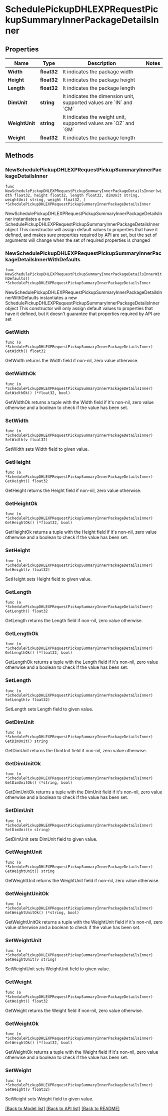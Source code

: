 # SchedulePickupDHLEXPRequestPickupSummaryInnerPackageDetailsInner

## Properties

Name | Type | Description | Notes
------------ | ------------- | ------------- | -------------
**Width** | **float32** | It indicates the package width | 
**Height** | **float32** | It indicates the package height | 
**Length** | **float32** | It indicates the package length | 
**DimUnit** | **string** | It indicates the dimension unit, supported values are &#x60;IN&#x60; and &#x60;CM&#x60; | 
**WeightUnit** | **string** | It indicates the weight unit, supported values are &#x60;OZ&#x60; and &#x60;GM&#x60; | 
**Weight** | **float32** | It indicates the package length | 

## Methods

### NewSchedulePickupDHLEXPRequestPickupSummaryInnerPackageDetailsInner

`func NewSchedulePickupDHLEXPRequestPickupSummaryInnerPackageDetailsInner(width float32, height float32, length float32, dimUnit string, weightUnit string, weight float32, ) *SchedulePickupDHLEXPRequestPickupSummaryInnerPackageDetailsInner`

NewSchedulePickupDHLEXPRequestPickupSummaryInnerPackageDetailsInner instantiates a new SchedulePickupDHLEXPRequestPickupSummaryInnerPackageDetailsInner object
This constructor will assign default values to properties that have it defined,
and makes sure properties required by API are set, but the set of arguments
will change when the set of required properties is changed

### NewSchedulePickupDHLEXPRequestPickupSummaryInnerPackageDetailsInnerWithDefaults

`func NewSchedulePickupDHLEXPRequestPickupSummaryInnerPackageDetailsInnerWithDefaults() *SchedulePickupDHLEXPRequestPickupSummaryInnerPackageDetailsInner`

NewSchedulePickupDHLEXPRequestPickupSummaryInnerPackageDetailsInnerWithDefaults instantiates a new SchedulePickupDHLEXPRequestPickupSummaryInnerPackageDetailsInner object
This constructor will only assign default values to properties that have it defined,
but it doesn't guarantee that properties required by API are set

### GetWidth

`func (o *SchedulePickupDHLEXPRequestPickupSummaryInnerPackageDetailsInner) GetWidth() float32`

GetWidth returns the Width field if non-nil, zero value otherwise.

### GetWidthOk

`func (o *SchedulePickupDHLEXPRequestPickupSummaryInnerPackageDetailsInner) GetWidthOk() (*float32, bool)`

GetWidthOk returns a tuple with the Width field if it's non-nil, zero value otherwise
and a boolean to check if the value has been set.

### SetWidth

`func (o *SchedulePickupDHLEXPRequestPickupSummaryInnerPackageDetailsInner) SetWidth(v float32)`

SetWidth sets Width field to given value.


### GetHeight

`func (o *SchedulePickupDHLEXPRequestPickupSummaryInnerPackageDetailsInner) GetHeight() float32`

GetHeight returns the Height field if non-nil, zero value otherwise.

### GetHeightOk

`func (o *SchedulePickupDHLEXPRequestPickupSummaryInnerPackageDetailsInner) GetHeightOk() (*float32, bool)`

GetHeightOk returns a tuple with the Height field if it's non-nil, zero value otherwise
and a boolean to check if the value has been set.

### SetHeight

`func (o *SchedulePickupDHLEXPRequestPickupSummaryInnerPackageDetailsInner) SetHeight(v float32)`

SetHeight sets Height field to given value.


### GetLength

`func (o *SchedulePickupDHLEXPRequestPickupSummaryInnerPackageDetailsInner) GetLength() float32`

GetLength returns the Length field if non-nil, zero value otherwise.

### GetLengthOk

`func (o *SchedulePickupDHLEXPRequestPickupSummaryInnerPackageDetailsInner) GetLengthOk() (*float32, bool)`

GetLengthOk returns a tuple with the Length field if it's non-nil, zero value otherwise
and a boolean to check if the value has been set.

### SetLength

`func (o *SchedulePickupDHLEXPRequestPickupSummaryInnerPackageDetailsInner) SetLength(v float32)`

SetLength sets Length field to given value.


### GetDimUnit

`func (o *SchedulePickupDHLEXPRequestPickupSummaryInnerPackageDetailsInner) GetDimUnit() string`

GetDimUnit returns the DimUnit field if non-nil, zero value otherwise.

### GetDimUnitOk

`func (o *SchedulePickupDHLEXPRequestPickupSummaryInnerPackageDetailsInner) GetDimUnitOk() (*string, bool)`

GetDimUnitOk returns a tuple with the DimUnit field if it's non-nil, zero value otherwise
and a boolean to check if the value has been set.

### SetDimUnit

`func (o *SchedulePickupDHLEXPRequestPickupSummaryInnerPackageDetailsInner) SetDimUnit(v string)`

SetDimUnit sets DimUnit field to given value.


### GetWeightUnit

`func (o *SchedulePickupDHLEXPRequestPickupSummaryInnerPackageDetailsInner) GetWeightUnit() string`

GetWeightUnit returns the WeightUnit field if non-nil, zero value otherwise.

### GetWeightUnitOk

`func (o *SchedulePickupDHLEXPRequestPickupSummaryInnerPackageDetailsInner) GetWeightUnitOk() (*string, bool)`

GetWeightUnitOk returns a tuple with the WeightUnit field if it's non-nil, zero value otherwise
and a boolean to check if the value has been set.

### SetWeightUnit

`func (o *SchedulePickupDHLEXPRequestPickupSummaryInnerPackageDetailsInner) SetWeightUnit(v string)`

SetWeightUnit sets WeightUnit field to given value.


### GetWeight

`func (o *SchedulePickupDHLEXPRequestPickupSummaryInnerPackageDetailsInner) GetWeight() float32`

GetWeight returns the Weight field if non-nil, zero value otherwise.

### GetWeightOk

`func (o *SchedulePickupDHLEXPRequestPickupSummaryInnerPackageDetailsInner) GetWeightOk() (*float32, bool)`

GetWeightOk returns a tuple with the Weight field if it's non-nil, zero value otherwise
and a boolean to check if the value has been set.

### SetWeight

`func (o *SchedulePickupDHLEXPRequestPickupSummaryInnerPackageDetailsInner) SetWeight(v float32)`

SetWeight sets Weight field to given value.



[[Back to Model list]](../README.md#documentation-for-models) [[Back to API list]](../README.md#documentation-for-api-endpoints) [[Back to README]](../README.md)


